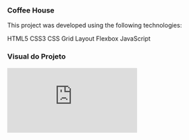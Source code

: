 ### Coffee House

This project was developed using the following technologies:


HTML5
CSS3
CSS Grid Layout
Flexbox
JavaScript


### Visual do Projeto

![Coffee House](https://renatoschroepfer.com/coffee.html)

